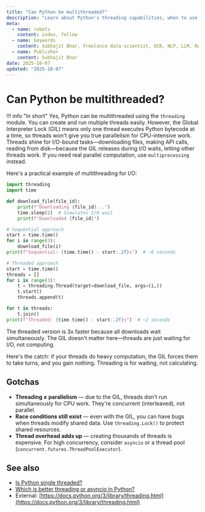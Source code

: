 ```yaml
---
title: "Can Python be multithreaded?"
description: "Learn about Python's threading capabilities, when to use threads, and how the GIL affects multithreaded programs."
meta:
  - name: robots
    content: index, follow
  - name: keywords
    content: Subhajit Bhar, freelance data scientist, OCR, NLP, LLM, RAG, knowledge base, python, multithreading, concurrency, GIL
  - name: Publisher
    content: Subhajit Bhar
date: 2025-10-07
updated: "2025-10-07"
---
```


# Can Python be multithreaded?

<!-- more -->

!!! info "In short"
    Yes, Python can be multithreaded using the `threading` module. You can create and run multiple threads easily. However, the Global Interpreter Lock (GIL) means only one thread executes Python bytecode at a time, so threads won't give you true parallelism for CPU-intensive work. Threads shine for I/O-bound tasks—downloading files, making API calls, reading from disk—because the GIL releases during I/O waits, letting other threads work. If you need real parallel computation, use `multiprocessing` instead.

Here's a practical example of multithreading for I/O:

```python
import threading
import time

def download_file(file_id):
    print(f"Downloading {file_id}...")
    time.sleep(2)  # Simulates I/O wait
    print(f"Downloaded {file_id}")

# Sequential approach
start = time.time()
for i in range(3):
    download_file(i)
print(f"Sequential: {time.time() - start:.2f}s")  # ~6 seconds

# Threaded approach
start = time.time()
threads = []
for i in range(3):
    t = threading.Thread(target=download_file, args=(i,))
    t.start()
    threads.append(t)

for t in threads:
    t.join()
print(f"Threaded: {time.time() - start:.2f}s")  # ~2 seconds
```

The threaded version is 3x faster because all downloads wait simultaneously. The GIL doesn't matter here—threads are just waiting for I/O, not computing.

Here's the catch: if your threads do heavy computation, the GIL forces them to take turns, and you gain nothing. Threading is for waiting, not calculating.

## Gotchas

* **Threading ≠ parallelism** — due to the GIL, threads don't run simultaneously for CPU work. They're concurrent (interleaved), not parallel.
* **Race conditions still exist** — even with the GIL, you can have bugs when threads modify shared data. Use `threading.Lock()` to protect shared resources.
* **Thread overhead adds up** — creating thousands of threads is expensive. For high concurrency, consider `asyncio` or a thread pool (`concurrent.futures.ThreadPoolExecutor`).

## See also

* [Is Python single threaded?](is-python-single-threaded.md)
* [Which is better threading or asyncio in Python?](which-is-better-threading-or-asyncio.md)
* External: [https://docs.python.org/3/library/threading.html](https://docs.python.org/3/library/threading.html)

<script type="application/ld+json">
{
  "@context": "https://schema.org",
  "@type": "FAQPage",
  "mainEntity": [{
    "@type": "Question",
    "name": "Can Python be multithreaded?",
    "acceptedAnswer": {
      "@type": "Answer",
      "text": "Yes, Python supports multithreading via the threading module. Threads work great for I/O-bound tasks but don't provide true parallelism for CPU-intensive work due to the Global Interpreter Lock (GIL). Use multiprocessing for parallel computation."
    }
  }]
}
</script>

